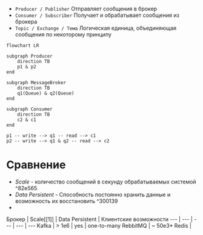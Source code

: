 - `Producer / Publisher`
	Отправляет сообщения в брокер
- `Consumer / Subscriber`
Получает и обрабатывает сообщения из брокера
- `Topic / Exchange / Тема`
Логическая единица, объединяющая сообщения по некоторому принципу

```mermaid
flowchart LR

subgraph Producer
	direction TB
	p1 & p2
end

subgraph MessageBroker
	direction TB
	q1(Queue) & q2(Queue)
end

subgraph Consumer
	direction TB
	c2 & c1
end

p1 -- write --> q1 -- read --> c1
p2 -- write --> q1 & q2 -- read --> c2
```

# Сравнение
- *Scale* - количество сообщений в секунду обрабатываемых системой ^82e565
- *Data Persistent* - Способность постоянно хранить данные и возможность их восстановить ^300139
- 

Брокер | Scale[[1]] | Data Persistent | Клиентские возможности 
--- | --- | --- | --- | ---
Kafka | > 1e6 | yes | one-to-many
RebbitMQ | ~ 50e3* 
Redis | 

[^1]: Количество сообщений в секунду обрабатываемых системой
[^2]: Способность постоянно хранить данные и возможность их восстановить